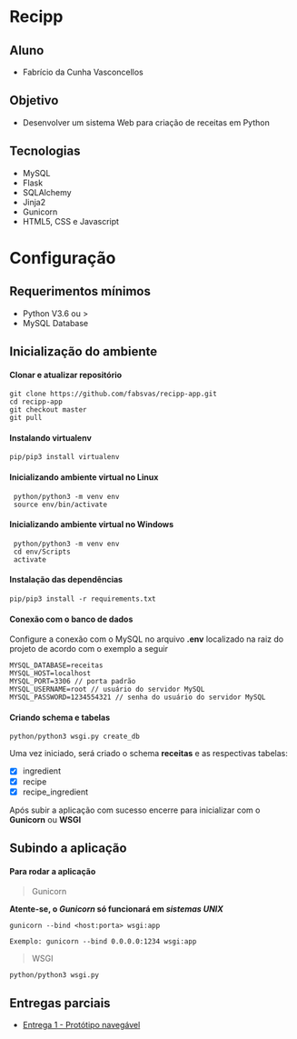 # Recipp 

## Aluno
- Fabrício da Cunha Vasconcellos

## Objetivo
- Desenvolver um sistema Web para criação de receitas em Python

## Tecnologias
- MySQL
- Flask
- SQLAlchemy
- Jinja2
- Gunicorn
- HTML5, CSS e Javascript

# Configuração

## Requerimentos mínimos
- Python V3.6 ou >
- MySQL Database

## Inicialização do ambiente

#### Clonar e atualizar repositório
```
git clone https://github.com/fabsvas/recipp-app.git
cd recipp-app
git checkout master
git pull
```

#### Instalando virtualenv
```
pip/pip3 install virtualenv
```

#### Inicializando ambiente virtual no Linux
```
 python/python3 -m venv env
 source env/bin/activate
```

#### Inicializando ambiente virtual no Windows
```
 python/python3 -m venv env
 cd env/Scripts
 activate
```

#### Instalação das dependências
```
pip/pip3 install -r requirements.txt
```

#### Conexão com o banco de dados

Configure a conexão com o MySQL no arquivo **.env** localizado na raiz do projeto de acordo com o exemplo a seguir
```
MYSQL_DATABASE=receitas
MYSQL_HOST=localhost
MYSQL_PORT=3306 // porta padrão
MYSQL_USERNAME=root // usuário do servidor MySQL
MYSQL_PASSWORD=1234554321 // senha do usuário do servidor MySQL
```

#### Criando schema e tabelas
```
python/python3 wsgi.py create_db
```

Uma vez iniciado, será criado o schema **receitas** e as respectivas tabelas:
- [x] ingredient
- [x] recipe
- [x] recipe_ingredient  

Após subir a aplicação com sucesso encerre para inicializar com o **Gunicorn** ou **WSGI**

## Subindo a aplicação

#### Para rodar a aplicação

> Gunicorn 

**Atente-se, o _Gunicorn_ só funcionará em _sistemas UNIX_**
```
gunicorn --bind <host:porta> wsgi:app

Exemplo: gunicorn --bind 0.0.0.0:1234 wsgi:app
```

> WSGI
```
python/python3 wsgi.py
```

## Entregas parciais

- [Entrega 1 - Protótipo navegável](https://youtu.be/KG1fHToLZtw)
